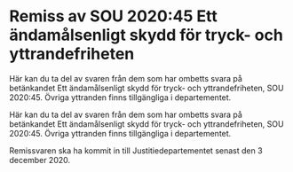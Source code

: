 # Remiss av SOU 2020:45 Ett ändamålsenligt skydd för tryck- och yttrandefriheten

Här kan du ta del av svaren från dem som har ombetts svara på betänkandet Ett ändamålsenligt skydd för tryck- och yttrandefriheten, SOU 2020:45. Övriga yttranden finns tillgängliga i departementet.

Här kan du ta del av svaren från dem som har ombetts svara på betänkandet Ett ändamålsenligt skydd för tryck- och yttrandefriheten, SOU 2020:45. Övriga yttranden finns tillgängliga i departementet.

Remissvaren ska ha kommit in till Justitiedepartementet senast den 3 december 2020.
